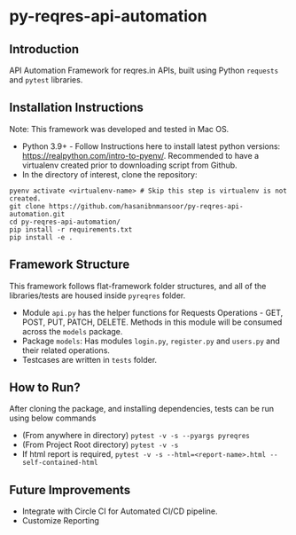 # py-reqres-api-automation

## Introduction

API Automation Framework for reqres.in APIs, built using Python `requests` and `pytest` libraries.

## Installation Instructions
Note: This framework was developed and tested in Mac OS.

* Python 3.9+ - Follow Instructions here to install latest python versions: https://realpython.com/intro-to-pyenv/. Recommended to have a virtualenv created prior to downloading script from Github.
* In the directory of interest, clone the repository:
```
pyenv activate <virtualenv-name> # Skip this step is virtualenv is not created.
git clone https://github.com/hasanibnmansoor/py-reqres-api-automation.git
cd py-reqres-api-automation/
pip install -r requirements.txt
pip install -e .
```
## Framework Structure

This framework follows flat-framework folder structures, and all of the libraries/tests are housed inside `pyreqres` folder.
* Module `api.py` has the helper functions for Requests Operations - GET, POST, PUT, PATCH, DELETE. Methods in this module will be consumed across the `models` package.
* Package `models`: Has modules `login.py`, `register.py` and `users.py` and their related operations.
* Testcases are written in `tests` folder.

## How to Run?
After cloning the package, and installing dependencies, tests can be run using below commands
* (From anywhere in directory) `pytest -v -s --pyargs pyreqres`
* (From Project Root directory) `pytest -v -s`
* If html report is required, `pytest -v -s --html=<report-name>.html --self-contained-html`

## Future Improvements
* Integrate with Circle CI for Automated CI/CD pipeline.
* Customize Reporting

